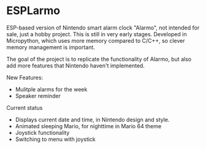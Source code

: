 # ESPLarmo

ESP-based version of Nintendo smart alarm clock "Alarmo", not intended for sale, just a hobby project. This is still in very early stages.
Developed in Micropython, which uses more memory compared to C/C++, so clever memory management is important.

The goal of the project is to replicate the functionality of Alarmo, but also add more features that Nintendo haven't implemented.

New Features:
* Mulitple alarms for the week
* Speaker reminder


Current status
* Displays current date and time, in Nintendo design and style.
* Animated sleeping Mario, for nighttime in Mario 64 theme
* Joystick functionality
* Switching to menu with joystick
